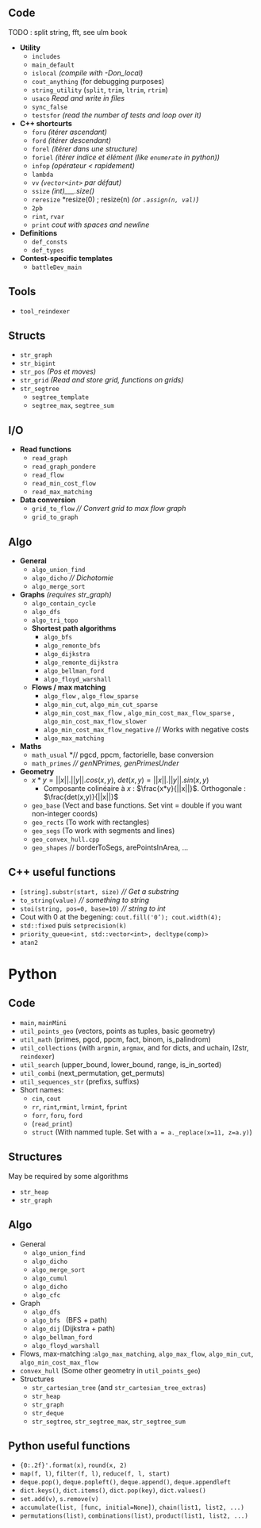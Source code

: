 ## Code

TODO : split string, fft, see ulm book

- **Utility**
  - `includes`
  - `main_default`
  - `islocal` *(compile with -Don_local)*
  - `cout_anything` (for debugging purposes)
  - `string_utility` (`split`, `trim`, `ltrim`, `rtrim`)
  - `usaco` *Read and write in files*
  - `sync_false`
  - `testsfor` *(read the number of tests and loop over it)*
- **C++ shortcurts**
  - `foru` *(itérer ascendant)*
  - `ford` *(itérer descendant)*
  - `forel` *(itérer dans une structure)*
  - `foriel` *(itérer indice et élément (like `enumerate` in python))*
  - `infop` *(opérateur < rapidement)*
  - `lambda`
  - `vv` *(`vector<int>` par défaut)*
  - `ssize` *(int)___.size()*
  - `reresize` *resize(0) ; resize(n) *(or `.assign(n, val)`)*
  - `2pb`
  - `rint`, `rvar`
  - `print` *cout with spaces and newline*
- **Definitions**
  - `def_consts`
  - `def_types`
- **Contest-specific templates**
  - `battleDev_main`

## Tools

-   `tool_reindexer`

## Structs

- `str_graph`
- `str_bigint`
- `str_pos` *(Pos et moves)*
- `str_grid` *(Read and store grid, functions on grids)*
- `str_segtree`
    - `segtree_template`
    - `segtree_max`, `segtree_sum`

## I/O
- **Read functions**
  - `read_graph`
  - `read_graph_pondere`
  - `read_flow`
  - `read_min_cost_flow`
  - `read_max_matching`
- **Data conversion**
  - `grid_to_flow` *// Convert grid to max flow graph*
  - `grid_to_graph`

## Algo

- **General**
  - `algo_union_find`
  - `algo_dicho` *// Dichotomie*
  - `algo_merge_sort`
- **Graphs** *(requires str_graph)*
  - `algo_contain_cycle`
  - `algo_dfs`
  - `algo_tri_topo`
  - **Shortest path algorithms**
    - `algo_bfs`
    - `algo_remonte_bfs`
    - `algo_dijkstra`
    - `algo_remonte_dijkstra`
    - `algo_bellman_ford`
    - `algo_floyd_warshall`
  - **Flows / max matching**
    - `algo_flow` , `algo_flow_sparse`
    - `algo_min_cut`, `algo_min_cut_sparse`
    - `algo_min_cost_max_flow` , `algo_min_cost_max_flow_sparse` , `algo_min_cost_max_flow_slower`
    - `algo_min_cost_max_flow_negative` // Works with negative costs 
    - `algo_max_matching`
- **Maths**
  - `math_usual` *// pgcd, ppcm, factorielle, base conversion
  - `math_primes` *// genNPrimes, genPrimesUnder*
- **Geometry**
    - $x*y=||x||.||y||.cos(x,y)$, $det(x,y)=||x||.||y||.sin(x,y)$
        - Composante colinéaire à $x$ : $\frac{x*y}{||x||}$. Orthogonale : $\frac{det(x,y)}{||x||}$
    - `geo_base` (Vect and base functions. Set vint = double if you want non-integer coords)
    - `geo_rects` (To work with rectangles)
    - `geo_segs` (To work with segments and lines)
    - `geo_convex_hull.cpp`
    - `geo_shapes` // borderToSegs, arePointsInArea, ...

## C++ useful functions

  - `[string].substr(start, size)` *// Get a substring*
  - `to_string(value)` *// something to string*
  - `stoi(string, pos=0, base=10)` *// string to int*
  - Cout with 0 at the begening: ```cout.fill('0’); cout.width(4);```
  - ```std::fixed``` puis ```setprecision(k)```
  - `priority_queue<int, std::vector<int>, decltype(comp)> `
  - `atan2`



# Python

## Code

-   `main`,  `mainMini`
-   `util_points_geo` (vectors, points as tuples, basic geometry)
-   `util_math` (primes, pgcd, ppcm, fact, binom, is_palindrom)
-   `util_collections` (with `argmin`, `argmax`, and for dicts, and uchain, l2str, `reindexer`)
-   `util_search` (upper_bound, lower_bound, range, is_in_sorted)
-   `util_combi` (next_permutation, get_permuts)
-   `util_sequences_str` (prefixs, suffixs)
-   Short names:
    -   `cin`, `cout`
    -   `rr`, `rint`,`rmint`, `lrmint`, `fprint`
    -   `forr`, `foru`, `ford`
    -   (`read_print`)
    -   `struct` (With nammed tuple. Set with `a = a._replace(x=11, z=a.y)`)

## Structures

May be required by some algorithms

-   `str_heap` 
-   `str_graph`

## Algo

-   General
    -   `algo_union_find`
    -   `algo_dicho`
    -   `algo_merge_sort`
    -   `algo_cumul`
    -   `algo_dicho`
    -   `algo_cfc`
-   Graph
    -   `algo_dfs`
    -   `algo_bfs ` (BFS + path)
    -   `algo_dij` (Dijkstra + path)
    -   `algo_bellman_ford`
    -   `algo_floyd_warshall`
-   Flows, max-matching :`algo_max_matching`,  `algo_max_flow`, `algo_min_cut`, `algo_min_cost_max_flow`
-   `convex_hull`  (Some other geometry in `util_points_geo`)
-   Structures
    -   `str_cartesian_tree` (and `str_cartesian_tree_extras`)
    -   `str_heap`
    -   `str_graph`
    -   `str_deque`
    -   `str_segtree`, `str_segtree_max`, `str_segtree_sum`

## Python useful functions

-   `{0:.2f}'.format(x)`, `round(x, 2)`
-   `map(f, l)`, `filter(f, l)`, `reduce(f, l, start)`
-   `deque.pop()`, `deque.popleft()`, `deque.append()`, `deque.appendleft`
-   `dict.keys()`, `dict.items()`, `dict.pop(key)`, `dict.values()`
-   `set.add(v)`, `s.remove(v)`
-   `accumulate(list, [func, initial=None])`, `chain(list1, list2, ...)`
-   `permutations(list)`, `combinations(list)`, `product(list1, list2, ...)`